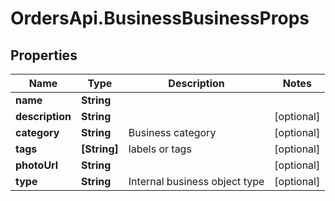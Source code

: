 # OrdersApi.BusinessBusinessProps

## Properties
Name | Type | Description | Notes
------------ | ------------- | ------------- | -------------
**name** | **String** |  | 
**description** | **String** |  | [optional] 
**category** | **String** | Business category | [optional] 
**tags** | **[String]** | labels or tags | [optional] 
**photoUrl** | **String** |  | [optional] 
**type** | **String** | Internal business object type | [optional] 


